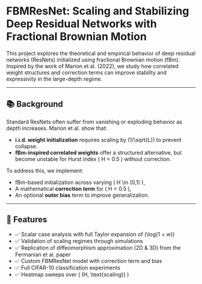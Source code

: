 # FBMResNet: Scaling and Stabilizing Deep Residual Networks with Fractional Brownian Motion

This project explores the theoretical and empirical behavior of deep residual networks (ResNets) initialized using fractional Brownian motion (fBm). Inspired by the work of Marion et al. (2022), we study how correlated weight structures and correction terms can improve stability and expressivity in the large-depth regime.

---

## 📚 Background

Standard ResNets often suffer from vanishing or exploding behavior as depth increases. Marion et al. show that:
- **i.i.d. weight initialization** requires scaling by \(1/\sqrt{L}\) to prevent collapse.
- **fBm-inspired correlated weights** offer a structured alternative, but become unstable for Hurst index \( H < 0.5 \) without correction.

To address this, we implement:
- fBm-based initialization across varying \( H \in (0,1) \),
- A mathematical **correction term** for \( H < 0.5 \),
- An optional **outer bias** term to improve generalization.

---

## 🧠 Features

- ✅ Scalar case analysis with full Taylor expansion of \(\log(1 + w)\)
- ✅ Validation of scaling regimes through simulations
- ✅ Replication of diffeomorphism approximation (2D & 3D) from the Fermanian et al. paper
- ✅ Custom FBMResNet model with correction term and bias
- ✅ Full CIFAR-10 classification experiments
- ✅ Heatmap sweeps over \( (H, \text{scaling}) \)


